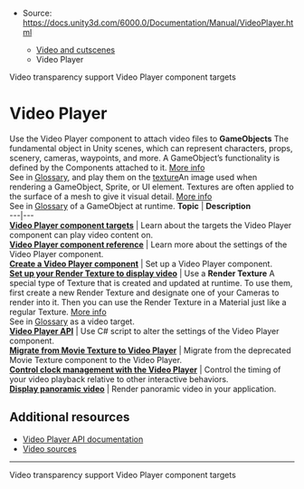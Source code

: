 * Source: https://docs.unity3d.com/6000.0/Documentation/Manual/VideoPlayer.html

  * [Video and cutscenes](https://docs.unity3d.com/6000.0/Documentation/Manual/Video.html)
  * Video Player


[](https://docs.unity3d.com/6000.0/Documentation/Manual/VideoTransparency.html)
Video transparency support
[](https://docs.unity3d.com/6000.0/Documentation/Manual/VideoPlayer-intro.html)
Video Player component targets
# Video Player
Use the Video Player component to attach video files to **GameObjects** The fundamental object in Unity scenes, which can represent characters, props, scenery, cameras, waypoints, and more. A GameObject’s functionality is defined by the Components attached to it. [More info](https://docs.unity3d.com/6000.0/Documentation/Manual/class-GameObject.html)  
See in [Glossary](https://docs.unity3d.com/6000.0/Documentation/Manual/Glossary.html#GameObject), and play them on the [texture](https://docs.unity3d.com/6000.0/Documentation/Manual/Textures.html)An image used when rendering a GameObject, Sprite, or UI element. Textures are often applied to the surface of a mesh to give it visual detail. [More info](https://docs.unity3d.com/6000.0/Documentation/Manual/class-TextureImporter.html)  
See in [Glossary](https://docs.unity3d.com/6000.0/Documentation/Manual/Glossary.html#texture) of a GameObject at runtime.
**Topic** | **Description**  
---|---  
**[Video Player component targets](https://docs.unity3d.com/6000.0/Documentation/Manual/VideoPlayer-intro.html)** | Learn about the targets the Video Player component can play video content on.  
**[Video Player component reference](https://docs.unity3d.com/6000.0/Documentation/Manual/class-VideoPlayer.html)** | Learn more about the settings of the Video Player component.  
**[Create a Video Player component](https://docs.unity3d.com/6000.0/Documentation/Manual/VideoPlayer-instructions.html)** | Set up a Video Player component.  
**[Set up your Render Texture to display video](https://docs.unity3d.com/6000.0/Documentation/Manual/VideoPlayer-rendertexture.html)** | Use a **Render Texture** A special type of Texture that is created and updated at runtime. To use them, first create a new Render Texture and designate one of your Cameras to render into it. Then you can use the Render Texture in a Material just like a regular Texture. [More info](https://docs.unity3d.com/6000.0/Documentation/Manual/class-RenderTexture.html)  
See in [Glossary](https://docs.unity3d.com/6000.0/Documentation/Manual/Glossary.html#RenderTexture) as a video target.  
**[Video Player API](https://docs.unity3d.com/6000.0/Documentation/ScriptReference/Video.VideoPlayer.html)** | Use C# script to alter the settings of the Video Player component.  
**[Migrate from Movie Texture to Video Player](https://docs.unity3d.com/6000.0/Documentation/Manual/VideoPlayer-MigratingFromMovieTexture.html)** | Migrate from the deprecated Movie Texture component to the Video Player.  
**[Control clock management with the Video Player](https://docs.unity3d.com/6000.0/Documentation/Manual/video-clock.html)** | Control the timing of your video playback relative to other interactive behaviors.  
**[Display panoramic video](https://docs.unity3d.com/6000.0/Documentation/Manual/VideoPanoramic.html)** | Render panoramic video in your application.  
## Additional resources
  * [Video Player API documentation](https://docs.unity3d.com/6000.0/Documentation/ScriptReference/Video.VideoPlayer.html)
  * [Video sources](https://docs.unity3d.com/6000.0/Documentation/Manual/video-sources.html)


* * *
[](https://docs.unity3d.com/6000.0/Documentation/Manual/VideoTransparency.html)
Video transparency support
[](https://docs.unity3d.com/6000.0/Documentation/Manual/VideoPlayer-intro.html)
Video Player component targets
